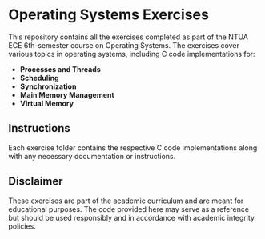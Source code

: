 # Operating Systems Exercises

This repository contains all the exercises completed as part of the NTUA ECE 6th-semester course on Operating Systems. The exercises cover various topics in operating systems, including C code implementations for:

- **Processes and Threads**
- **Scheduling**
- **Synchronization**
- **Main Memory Management**
- **Virtual Memory**

## Instructions

Each exercise folder contains the respective C code implementations along with any necessary documentation or instructions.

## Disclaimer

These exercises are part of the academic curriculum and are meant for educational purposes. The code provided here may serve as a reference but should be used responsibly and in accordance with academic integrity policies.
